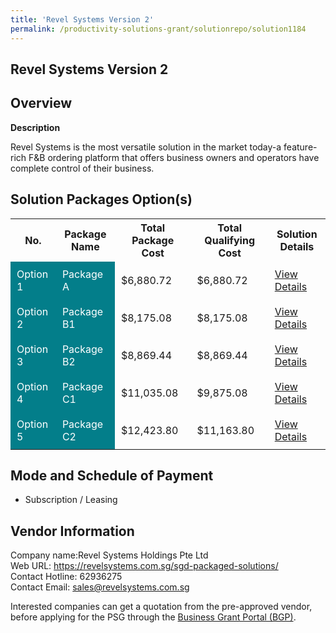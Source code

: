 ```yaml
---
title: 'Revel Systems Version 2'
permalink: /productivity-solutions-grant/solutionrepo/solution1184
---
```


## Revel Systems Version 2

## Overview

**Description**

Revel Systems is the most versatile solution in the market today-a feature-rich F&B ordering platform that offers business owners and operators have complete control of their business.

## Solution Packages Option(s)

<table>
<tr>
<th><b>No.</b></th>
<th><b>Package Name</b></th>
<th><b>Total Package Cost</b></th>
<th><b>Total Qualifying Cost</b></th>
<th><b>Solution Details</b></th>
</tr>
<tr>
<td style='padding: 10px; background-color: #037E8A; color: #FFFFFF;'>Option 1</td>
<td style='padding: 10px; background-color: #037E8A; color: #FFFFFF;'>Package A</td>
<td style='padding: 10px;'>$6,880.72</td>
<td style='padding: 10px;'>$6,880.72</td>
<td style='padding: 10px;'><a href='/images/psg/RevelSystems_Revel Systems_Version2_DesensitisedPart1.pdf' target='_blank'>View Details</a></td>
</tr>
<tr>
<td style='padding: 10px; background-color: #037E8A; color: #FFFFFF;'>Option 2</td>
<td style='padding: 10px; background-color: #037E8A; color: #FFFFFF;'>Package B1</td>
<td style='padding: 10px;'>$8,175.08</td>
<td style='padding: 10px;'>$8,175.08</td>
<td style='padding: 10px;'><a href='/images/psg/RevelSystems_Revel Systems_Version2_DesensitisedPart2.pdf' target='_blank'>View Details</a></td>
</tr>
<tr>
<td style='padding: 10px; background-color: #037E8A; color: #FFFFFF;'>Option 3</td>
<td style='padding: 10px; background-color: #037E8A; color: #FFFFFF;'>Package B2</td>
<td style='padding: 10px;'>$8,869.44</td>
<td style='padding: 10px;'>$8,869.44</td>
<td style='padding: 10px;'><a href='/images/psg/RevelSystems_Revel Systems_Version2_DesensitisedPart3.pdf' target='_blank'>View Details</a></td>
</tr>
<tr>
<td style='padding: 10px; background-color: #037E8A; color: #FFFFFF;'>Option 4</td>
<td style='padding: 10px; background-color: #037E8A; color: #FFFFFF;'>Package C1</td>
<td style='padding: 10px;'>$11,035.08</td>
<td style='padding: 10px;'>$9,875.08</td>
<td style='padding: 10px;'><a href='/images/psg/RevelSystems_Revel Systems_Version2_DesensitisedPart4.pdf' target='_blank'>View Details</a></td>
</tr>
<tr>
<td style='padding: 10px; background-color: #037E8A; color: #FFFFFF;'>Option 5</td>
<td style='padding: 10px; background-color: #037E8A; color: #FFFFFF;'>Package C2</td>
<td style='padding: 10px;'>$12,423.80</td>
<td style='padding: 10px;'>$11,163.80</td>
<td style='padding: 10px;'><a href='/images/psg/RevelSystems_Revel Systems_Version2_DesensitisedPart5.pdf' target='_blank'>View Details</a></td>
</tr>
</table>

## Mode and Schedule of Payment

 - Subscription / Leasing

## Vendor Information

 Company name:Revel Systems Holdings Pte Ltd<br>Web URL: https://revelsystems.com.sg/sgd-packaged-solutions/ <br>Contact Hotline: 62936275 <br>Contact Email: sales@revelsystems.com.sg 

Interested companies can get a quotation from the pre-approved vendor, before applying for the PSG through the <a href='https://www.businessgrants.gov.sg/' target='_blank' rel='noopener'>Business Grant Portal (BGP)</a>.

<script src="/jquery/resize-tables.js"></script>
